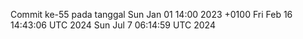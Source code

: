 Commit ke-55 pada tanggal Sun Jan 01 14:00 2023 +0100
Fri Feb 16 14:43:06 UTC 2024
Sun Jul  7 06:14:59 UTC 2024
